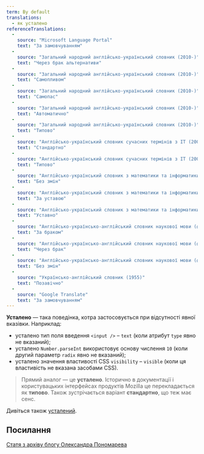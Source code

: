 ```yaml
---
term: By default
translations:
  - як усталено
referenceTranslations:
  - 
    source: "Microsoft Language Portal"
    text: "За замовчуванням"
  - 
    source: "Загальний народний англійсько-український словник (2010-)"
    text: "Через брак альтернативи"
  - 
    source: "Загальний народний англійсько-український словник (2010-)"
    text: "Самопливом"
  - 
    source: "Загальний народний англійсько-український словник (2010-)"
    text: "Самопас"
  - 
    source: "Загальний народний англійсько-український словник (2010-)"
    text: "Автоматично"
  - 
    source: "Загальний народний англійсько-український словник (2010-)"
    text: "Типово"
  - 
    source: "Англійсько-український словник сучасних термінів з ІТ (2001-2011)"
    text: "Стандартно"
  - 
    source: "Англійсько-український словник сучасних термінів з ІТ (2001-2011)"
    text: "Типово"
  - 
    source: "Англійсько-український словник з математики та інформатики (2010)"
    text: "Без змін"
  - 
    source: "Англійсько-український словник з математики та інформатики (2010)"
    text: "За уставою"
  - 
    source: "Англійсько-український словник з математики та інформатики (2010)"
    text: "Уставно"
  - 
    source: "Англійсько-українсько-англійський словник наукової мови (фізика та споріднені науки). Частина І англійсько-українська (2010)"
    text: "За браком"
  - 
    source: "Англійсько-українсько-англійський словник наукової мови (фізика та споріднені науки). Частина І англійсько-українська (2010)"
    text: "Через брак"
  - 
    source: "Англійсько-українсько-англійський словник наукової мови (фізика та споріднені науки). Частина ІІ українсько-англійська (2010)"
    text: "Без змін"
  - 
    source: "Українсько-англійський словник (1955)"
    text: "Позавічно"
  -
    source: "Google Translate"
    text: "За замовчуванням"
---
```


**Усталено** — така поведінка, котра застосовується при відсутності явної вказівки. Наприклад:
* усталено тип поля введення `<input />` – `text` (коли атрибут `type` явно не вказаний);
* усталено `Number.parseInt` використовує основу числення `10` (коли другий параметр `radix` явно не вказаний);
* усталено значення властивості CSS `visibility` – `visible` (коли ця властивість не вказана засобами CSS).

> Прямий аналог — це **усталено**. Історично в документації і користувацьких інтерфейсах продуктів Mozilla це перекладається як **типово**. Також зустрічається варіант **стандартно**, що теж має сенс.

Дивіться також [усталений](/terms/Default).

## Посилання

[Статя з архіву блогу Олександра Пономарева](https://www.bbc.com/ukrainian/blogs/2015/05/150512_ponomariv_blog55_ko)
